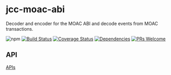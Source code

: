 # jcc-moac-abi

Decoder and encoder for the MOAC ABI and decode events from MOAC transactions.

![npm](https://img.shields.io/npm/v/jcc-moac-abi.svg)
[![Build Status](https://travis-ci.com/JCCDex/jcc-moac-abi.svg?branch=master)](https://travis-ci.com/JCCDex/jcc-moac-abi)
[![Coverage Status](https://coveralls.io/repos/github/JCCDex/jcc-moac-abi/badge.svg?branch=master)](https://coveralls.io/github/JCCDex/jcc-moac-abi?branch=master)
[![Dependencies](https://img.shields.io/david/JCCDex/jcc-moac-abi.svg?style=flat-square)](https://david-dm.org/JCCDex/jcc-moac-abi)
[![PRs Welcome](https://img.shields.io/badge/PRs-welcome-brightgreen.svg?style=flat-square)](http://makeapullrequest.com)

## API

[APIs](https://github.com/JCCDex/jcc-moac-abi/blob/master/docs/API.md)

